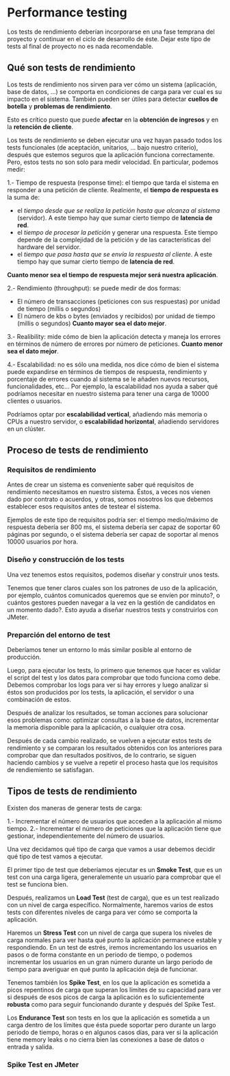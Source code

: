 # Performance testing

Los tests de rendimiento deberían incorporarse en una fase temprana del proyecto y continuar en el ciclo de desarrollo de éste.
Dejar este tipo de tests al final de proyecto no es nada recomendable.

## Qué son tests de rendimiento

Los tests de rendimiento nos sirven para ver cómo un sistema (aplicación, base de datos, ...) se comporta en condiciones de carga para 
ver cual es su impacto en el sistema. También pueden ser útiles para detectar **cuellos de botella** y **problemas de rendimiento**.

Esto es crítico puesto que puede **afectar** en la **obtención de ingresos** y en la **retención de cliente**.

Los tests de rendimiento se deben ejecutar una vez hayan pasado todos los tests funcionales (de aceptación, 
unitarios, ... bajo nuestro criterio), después que estemos seguros que la aplicación funciona correctamente. Pero, estos tests
no son solo para medir velocidad. En particular, podemos medir:

1.- Tiempo de respuesta (response time): el tiempo que tarda el sistema en responder a una petición de cliente. Realmente, el **tiempo de 
  respuesta es** la suma de:
  - el *tiempo desde que se realiza la petición hasta que alcanza al sistema* (servidor). A este tiempo hay que sumar cierto
    tiempo de **latencia de red**.
  - el *tiempo de procesar la petición* y generar una respuesta. Este tiempo depende de la complejidad de la petición y de 
    las características del hardware del servidor.
  - el *tiempo que pasa hasta que se envía la respuesta al cliente*. A este tiempo hay que sumar cierto
    tiempo de **latencia de red**.
  
  **Cuanto menor sea el tiempo de respuesta mejor será nuestra aplicación**.

2.- Rendimiento (throughput): se puede medir de dos formas:
  - El número de transacciones (peticiones con sus respuestas) por unidad de tiempo (millis o segundos)
  - El número de kbs o bytes (enviados y recibidos) por unidad de tiempo (millis o segundos)
  **Cuanto mayor sea el dato mejor**.
  
3.- Realibility: mide cómo de bien la aplicación detecta y maneja los errores en términos de número de errores 
  por número de peticiones. **Cuanto menor sea el dato mejor**.

4.- Escalabilidad: no es sólo una medida, nos dice cómo de bien el sistema puede expandirse en términos de tiempos de respuesta,
  rendimiento y porcentaje de errores cuando al sistema se le añaden nuevos recursos, funcionalidades, etc... Por ejemplo, 
  la escalabilidad nos ayuda a saber qué podríamos necesitar en nuestro sistema para tener una carga de 10000 clientes o usuarios.
  
  Podríamos optar por **escalabilidad vertical**, añadiendo más memoria o CPUs a nuestro servidor, o **escalabilidad    horizontal**, 
  añadiendo servidores en un clúster.

## Proceso de tests de rendimiento

### Requisitos de rendimiento

Antes de crear un sistema es conveniente saber qué requisitos de rendimiento necesitamos en nuestro sistema. Éstos, a veces 
nos vienen dado por contrato o acuerdos, y otras, somos nosotros los que debemos establecer esos requisitos antes de testear 
el sistema.

Ejemplos de este tipo de requisitos podría ser: el tiempo medio/máximo de respuesta debería ser 800 ms, el sistema debería ser
capaz de soportar 60 páginas por segundo, o el sistema debería ser capaz de soportar al menos 10000 usuarios por hora.

### Diseño y construcción de los tests

Una vez tenemos estos requisitos, podemos diseñar y construir unos tests.

Tenemos que tener claros cuales son los patrones de uso de la aplicación, por ejemplo, cuántos comunicados queremos que se 
envíen por minuto?, o cuántos gestores pueden navegar a la vez en la gestión de candidatos en un momento dado?. Esto ayuda a
diseñar nuestros tests y construirlos con JMeter.

### Preparción del entorno de test

Deberíamos tener un entorno lo más similar posible al entorno de producción. 

Luego, para ejecutar los tests, lo primero que tenemos que hacer es validar el script del test y los datos para comprobar que
todo funciona como debe. Debemos comprobar los logs para ver si hay errores y luego analizar si éstos son producidos por 
los tests, la aplicación, el servidor o una combinación de estos.

Después de analizar los resultados, se toman acciones para solucionar esos problemas como: optimizar consultas a la base 
de datos, incrementar la memoria disponible para la aplicación, o cualquier otra cosa. 

Después de cada cambio realizado, se vuelven a ejecutar estos tests de rendimiento y se comparan los resultados obtenidos 
con los anteriores para comprobar que dan resultados positivos, de lo contrario, se siguen haciendo cambios y se vuelve a 
repetir el proceso hasta que los requisitos de rendiemiento se satisfagan.

## Tipos de tests de rendimiento

Existen dos maneras de generar tests de carga:

 1.- Incrementar el número de usuarios que acceden a la aplicación al mismo tiempo.
 2.- Incrementar el número de peticiones que la aplicación tiene que gestionar, independientemente del número de usuarios.
 
Una vez decidamos qué tipo de carga que vamos a usar debemos decidir qué tipo de test vamos a ejecutar. 

El primer tipo de test que deberíamos ejecutar es un **Smoke Test**, que es un test con una carga ligera, generalemente un usuario para comprobar que el test se funciona bien.

Después, realizamos un **Load Test** (test de carga), que es un test realizado con un nivel de carga específico. Normalmente, 
haremos varios de estos tests con diferentes niveles de carga para ver cómo se comporta la aplicación.

Haremos un **Stress Test** con un nivel de carga que supera los niveles de carga normales para ver hasta qué punto
la aplicación permanece estable y respondiendo. En un test de estrés, iremos incrementando los usuarios en pasos o de forma
constante en un periodo de tiempo, o podemos incrementar los usuarios en un gran número durante un largo periodo de tiempo 
para averiguar en qué punto la aplicación deja de funcionar.

Tenemos también los **Spike Test**, en los que la aplicación es sometida a picos repentinos de carga que superan los límites de 
su capacidad para ver si después de esos picos de carga la aplicación es lo suficientemente **robusta** como para seguir 
funcionando durante y después del Spike Test.

Los **Endurance Test** son tests en los que la aplicación es sometida a un carga dentro de los límites que ésta puede 
soportar pero durante un largo periodo de tiempo, horas o en algunos casos días, para ver si la aplicación tiene memory leaks
o no cierra bien las conexiones a base de datos o entrada y salida.

### Spike Test en JMeter

